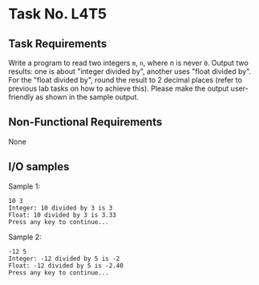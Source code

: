 # Task No. L4T5

## Task Requirements
Write a program to read two integers `m`, `n`, where n is never `0`. Output two results: one is about "integer divided by", another uses "float divided by". For the "float divided by", round the result to 2 decimal places (refer to previous lab tasks on how to achieve this). Please make the output user-friendly as shown in the sample output. 

## Non-Functional Requirements

None

## I/O samples

Sample 1:
```
10 3
Integer: 10 divided by 3 is 3
Float: 10 divided by 3 is 3.33
Press any key to continue...
```

Sample 2:
```
-12 5
Integer: -12 divided by 5 is -2
Float: -12 divided by 5 is -2.40
Press any key to continue...
```
